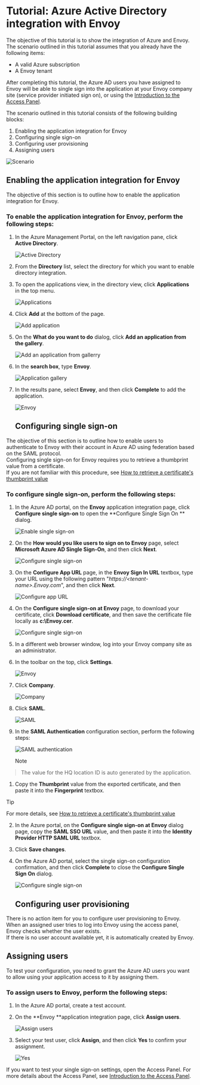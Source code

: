 <properties 
    pageTitle="Tutorial: Azure Active Directory integration with Envoy | Microsoft Azure" 
    description="Learn how to use Envoy with Azure Active Directory to enable single sign-on, automated provisioning, and more!" 
    services="active-directory" 
    authors="jeevansd"  
    documentationCenter="na" 
    manager="stevenpo"/>

<tags 
    ms.service="active-directory" 
    ms.devlang="na" 
    ms.topic="article" 
    ms.tgt_pltfrm="na" 
    ms.workload="identity" 
    ms.date="01/14/2016" 
    ms.author="jeedes" />

# Tutorial: Azure Active Directory integration with Envoy
The objective of this tutorial is to show the integration of Azure and Envoy.  
The scenario outlined in this tutorial assumes that you already have the following items:

* A valid Azure subscription
* A Envoy tenant

After completing this tutorial, the Azure AD users you have assigned to Envoy will be able to single sign into the application at your Envoy company site (service provider initiated sign on), or using the [Introduction to the Access Panel](active-directory-saas-access-panel-introduction.md).

The scenario outlined in this tutorial consists of the following building blocks:

1. Enabling the application integration for Envoy
2. Configuring single sign-on
3. Configuring user provisioning
4. Assigning users

![Scenario](./media/active-directory-saas-envoy-tutorial/IC776759.png "Scenario")

## Enabling the application integration for Envoy
The objective of this section is to outline how to enable the application integration for Envoy.

### To enable the application integration for Envoy, perform the following steps:
1. In the Azure Management Portal, on the left navigation pane, click **Active Directory**.

   ![Active Directory](./media/active-directory-saas-envoy-tutorial/IC700993.png "Active Directory")

2. From the **Directory** list, select the directory for which you want to enable directory integration.

3. To open the applications view, in the directory view, click **Applications** in the top menu.

   ![Applications](./media/active-directory-saas-envoy-tutorial/IC700994.png "Applications")

4. Click **Add** at the bottom of the page.

   ![Add application](./media/active-directory-saas-envoy-tutorial/IC749321.png "Add application")

5. On the **What do you want to do** dialog, click **Add an application from the gallery**.

   ![Add an application from gallerry](./media/active-directory-saas-envoy-tutorial/IC749322.png "Add an application from gallerry")

6. In the **search box**, type **Envoy**.

   ![Application gallery](./media/active-directory-saas-envoy-tutorial/IC776760.png "Application gallery")

7. In the results pane, select **Envoy**, and then click **Complete** to add the application.

   ![Envoy](./media/active-directory-saas-envoy-tutorial/IC776777.png "Envoy")

   ## Configuring single sign-on

The objective of this section is to outline how to enable users to authenticate to Envoy with their account in Azure AD using federation based on the SAML protocol.  
Configuring single sign-on for Envoy requires you to retrieve a thumbprint value from a certificate.  
If you are not familiar with this procedure, see [How to retrieve a certificate's thumbprint value](http://youtu.be/YKQF266SAxI)

### To configure single sign-on, perform the following steps:
1. In the Azure AD portal, on the **Envoy** application integration page, click **Configure single sign-on** to open the **Configure Single Sign On ** dialog.

   ![Enable single sign-on](./media/active-directory-saas-envoy-tutorial/IC776778.png "Enable single sign-on")

2. On the **How would you like users to sign on to Envoy** page, select **Microsoft Azure AD Single Sign-On**, and then click **Next**.

   ![Configure single sign-on](./media/active-directory-saas-envoy-tutorial/IC776779.png "Configure single sign-on")

3. On the **Configure App URL** page, in the **Envoy Sign In URL** textbox, type your URL using the following pattern "*https://\<tenant-name\>.Envoy.com*", and then click **Next**.

   ![Configure app URL](./media/active-directory-saas-envoy-tutorial/IC776780.png "Configure app URL")

4. On the **Configure single sign-on at Envoy** page, to download your certificate, click **Download certificate**, and then save the certificate file locally as **c:\\Envoy.cer**.

   ![Configure single sign-on](./media/active-directory-saas-envoy-tutorial/IC776781.png "Configure single sign-on")

5. In a different web browser window, log into your Envoy company site as an administrator.

6. In the toolbar on the top, click **Settings**.

   ![Envoy](./media/active-directory-saas-envoy-tutorial/IC776782.png "Envoy")

7. Click **Company**.

   ![Company](./media/active-directory-saas-envoy-tutorial/IC776783.png "Company")

8. Click **SAML**.

   ![SAML](./media/active-directory-saas-envoy-tutorial/IC776784.png "SAML")

9. In the **SAML Authentication** configuration section, perform the following steps:

   ![SAML authentication](./media/active-directory-saas-envoy-tutorial/IC776785.png "SAML authentication")

   > [!NOTE]
> The value for the HQ location ID is auto generated by the application.
> 
> 
   1. Copy the **Thumbprint** value from the exported certificate, and then paste it into the **Fingerprint** textbox.  

   > [!TIP]
> For more details, see [How to retrieve a certificate's thumbprint value](http://youtu.be/YKQF266SAxI)
> 
2. In the Azure portal, on the **Configure single sign-on at Envoy** dialog page, copy the **SAML SSO URL** value, and then paste it into the **Identity Provider HTTP SAML URL** textbox.

3. Click **Save changes**.

10. On the Azure AD portal, select the single sign-on configuration confirmation, and then click **Complete** to close the **Configure Single Sign On** dialog.

    ![Configure single sign-on](./media/active-directory-saas-envoy-tutorial/IC776786.png "Configure single sign-on")

    ## Configuring user provisioning

There is no action item for you to configure user provisioning to Envoy.  
When an assigned user tries to log into Envoy using the access panel, Envoy checks whether the user exists.  
If there is no user account available yet, it is automatically created by Envoy.

## Assigning users
To test your configuration, you need to grant the Azure AD users you want to allow using your application access to it by assigning them.

### To assign users to Envoy, perform the following steps:
1. In the Azure AD portal, create a test account.

2. On the **Envoy **application integration page, click **Assign users**.

   ![Assign users](./media/active-directory-saas-envoy-tutorial/IC776787.png "Assign users")

3. Select your test user, click **Assign**, and then click **Yes** to confirm your assignment.

   ![Yes](./media/active-directory-saas-envoy-tutorial/IC767830.png "Yes")


If you want to test your single sign-on settings, open the Access Panel. For more details about the Access Panel, see [Introduction to the Access Panel](active-directory-saas-access-panel-introduction.md).

